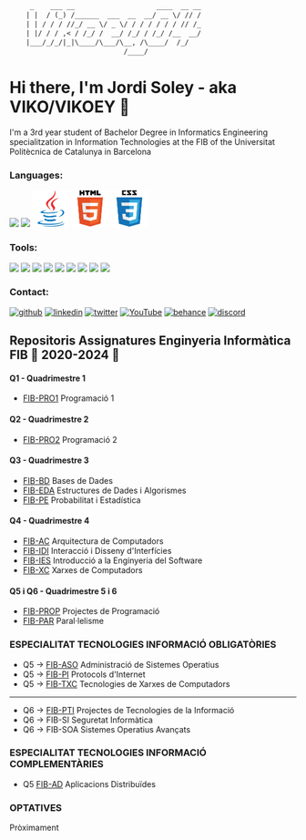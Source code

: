 ```
     _    ___ __                    ____  __ __
    | |  / (_) /______  ___  __  __/ __ \/ // /
    | | / / / //_/ __ \/ _ \/ / / / / / / // /_
    | |/ / / ,< / /_/ /  __/ /_/ / /_/ /__  __/ 
    |___/_/_/|_|\____/\___/\__, /\____/  /_/   
                            /____/                                                     
```

# Hi there, I'm Jordi Soley - aka VIKO/VIKOEY 👋

I'm a 3rd year student of Bachelor Degree in Informatics Engineering specialitzation in Information Technologies at the FIB of the Universitat Politècnica de Catalunya in Barcelona 

### Languages:  

<div align="left">
  
  <img src="https://cdn.jsdelivr.net/gh/devicons/devicon/icons/cplusplus/cplusplus-original.svg"  width="65px" ></img>
  <img src="https://cdn.jsdelivr.net/gh/devicons/devicon/icons/c/c-original.svg" width="65px" ></img>
  <img src="https://raw.githubusercontent.com/devicons/devicon/master/icons/java/java-original.svg" width="65px" ></img>
  <img src="https://raw.githubusercontent.com/devicons/devicon/master/icons/html5/html5-original-wordmark.svg" width="65px" ></img>
  <img src="https://raw.githubusercontent.com/devicons/devicon/master/icons/css3/css3-original-wordmark.svg" width="65px" ></img>
  
  
</div>

### Tools:

<div align="left">
     
  <img src="https://cdn.jsdelivr.net/gh/devicons/devicon/icons/photoshop/photoshop-line.svg" width="65px" ></img>
  <img src="https://i2.wp.com/www.offlineinstallerapps.com/wp-content/uploads/2018/02/abaf11eee2b56956570d98ff8dc97150_400x400.png?resize=300%2C300&ssl=1" width="65px" ></img>
  <img src="https://cdn.jsdelivr.net/gh/devicons/devicon/icons/git/git-original.svg" width="65px" ></img>
  <img src="https://cdn.jsdelivr.net/gh/devicons/devicon/icons/github/github-original.svg" width="65px" ></img>
  <img src="https://cdn.jsdelivr.net/gh/devicons/devicon/icons/vscode/vscode-original.svg" width="65px" ></img>
  <img src="https://cdn.jsdelivr.net/gh/devicons/devicon/icons/vim/vim-original.svg" width="65px" ></img>
  <img src="https://cdn.jsdelivr.net/gh/devicons/devicon/icons/postgresql/postgresql-original-wordmark.svg" width="65px" ></img>
  <img src="https://cdn.jsdelivr.net/gh/devicons/devicon/icons/qt/qt-original.svg" width="65px" ></img>
  <img src="https://cdn.jsdelivr.net/gh/devicons/devicon/icons/opengl/opengl-original.svg" width="65px" ></img>
          
</div>

### Contact:

[<img src='https://cdn.jsdelivr.net/npm/simple-icons@3.0.1/icons/github.svg' alt='github' height='50'>](https://github.com/Vikoey04)  [<img src='https://cdn.jsdelivr.net/npm/simple-icons@3.0.1/icons/linkedin.svg' alt='linkedin' height='50'>](https://www.linkedin.com/in/jordisoleym/)  [<img src='https://cdn.jsdelivr.net/npm/simple-icons@3.0.1/icons/twitter.svg' alt='twitter' height='50'>](https://twitter.com/Vikoey04)  [<img src='https://cdn.jsdelivr.net/npm/simple-icons@3.0.1/icons/youtube.svg' alt='YouTube' height='50'>](https://www.youtube.com/channel/Vikoey04)  [<img src='https://cdn.jsdelivr.net/npm/simple-icons@3.0.1/icons/behance.svg' alt='behance' height='50'>](https://www.behance.net/vikoeyviko)  [<img src='https://cdn.jsdelivr.net/npm/simple-icons@3.0.1/icons/discord.svg' alt='discord' height='50'>](https://discord.gg/y98ac7g)  

## Repositoris Assignatures Enginyeria Informàtica FIB 📆 2020-2024 📆
#### Q1 - Quadrimestre 1
- [FIB-PRO1](https://github.com/Vikoey04/FIB-PRO1) Programació 1

#### Q2 - Quadrimestre 2
- [FIB-PRO2](https://github.com/Vikoey04/FIB-PRO2) Programació 2

#### Q3 - Quadrimestre 3
- [FIB-BD](https://github.com/Vikoey04/FIB-BD) Bases de Dades
- [FIB-EDA](https://github.com/Vikoey04/FIB-EDA) Estructures de Dades i Algorismes
- [FIB-PE](https://github.com/Vikoey04/FIB-PE) Probabilitat i Estadística

#### Q4 - Quadrimestre 4
- [FIB-AC](https://github.com/Vikoey04/FIB-AC) Arquitectura de Computadors
- [FIB-IDI](https://github.com/Vikoey04/FIB-IDI) Interacció i Disseny d'Interfícies
- [FIB-IES](https://github.com/Vikoey04/FIB-IES) Introducció a la Enginyeria del Software
- [FIB-XC](https://github.com/Vikoey04/FIB-XC) Xarxes de Computadors

#### Q5 i Q6 - Quadrimestre 5 i 6
- [FIB-PROP](https://github.com/Vikoey04/FIB-PROP) Projectes de Programació
- [FIB-PAR](https://github.com/Vikoey04/FIB-PAR) Paral·lelisme

### ESPECIALITAT TECNOLOGIES INFORMACIÓ OBLIGATÒRIES
- Q5 -> [FIB-ASO](https://github.com/Vikoey04/FIB-ASO) Administració de Sistemes Operatius
- Q5 -> [FIB-PI](https://github.com/Vikoey04/FIB-PI) Protocols d'Internet
- Q5 -> [FIB-TXC](https://github.com/Vikoey04/FIB-TXC) Tecnologies de Xarxes de Computadors
---------------------------------------------------------
- Q6 -> [FIB-PTI](https://github.com/Vikoey04/FIB-PTI) Projectes de Tecnologies de la Informació
- Q6 -> FIB-SI Seguretat Informàtica
- Q6 -> FIB-SOA Sistemes Operatius Avançats

### ESPECIALITAT TECNOLOGIES INFORMACIÓ COMPLEMENTÀRIES
- Q5 [FIB-AD](https://github.com/Vikoey04/FIB-AD) Aplicacions Distribuïdes

### OPTATIVES
Pròximament

